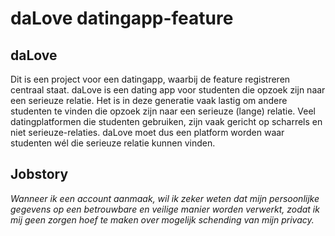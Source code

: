 # daLove datingapp-feature

## daLove
Dit is een project voor een datingapp, waarbij de feature registreren centraal staat. daLove is een dating app voor studenten die opzoek zijn naar een serieuze relatie. Het is in deze generatie vaak lastig om andere studenten te vinden die opzoek zijn naar een serieuze (lange) relatie. Veel datingplatformen die studenten gebruiken, zijn vaak gericht op scharrels en niet serieuze-relaties. daLove moet dus een platform worden waar studenten wél die serieuze relatie kunnen vinden.


## Jobstory
_Wanneer ik een account aanmaak, wil ik zeker weten dat mijn persoonlijke gegevens op een betrouwbare en veilige manier worden verwerkt, zodat ik mij geen zorgen hoef te maken over mogelijk schending van mijn privacy._
